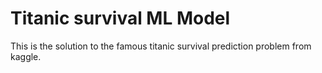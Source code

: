 # Titanic survival ML Model
This is the solution to the famous titanic survival prediction problem from kaggle.
